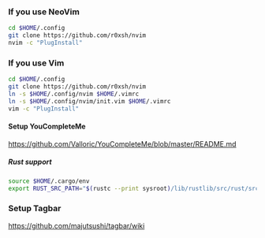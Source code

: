 ### If you use NeoVim

```bash
cd $HOME/.config
git clone https://github.com/r0xsh/nvim
nvim -c "PlugInstall"
```

### If you use Vim

```bash
cd $HOME/.config
git clone https://github.com/r0xsh/nvim
ln -s $HOME/.config/nvim $HOME/.vimrc
ln -s $HOME/.config/nvim/init.vim $HOME/.vimrc
vim -c "PlugInstall"
```

#### Setup YouCompleteMe

https://github.com/Valloric/YouCompleteMe/blob/master/README.md

##### Rust support

```bash
source $HOME/.cargo/env
export RUST_SRC_PATH="$(rustc --print sysroot)/lib/rustlib/src/rust/src"
```

### Setup Tagbar

https://github.com/majutsushi/tagbar/wiki

